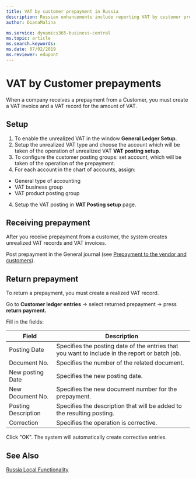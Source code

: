 ```yaml
---
title: VAT by customer prepayment in Russia
description: Russian enhancements include reporting VAT by customer prepayment.
author: DianaMalina

ms.service: dynamics365-business-central
ms.topic: article
ms.search.keywords:
ms.date: 07/02/2019
ms.reviewer: edupont
---
```


# VAT by Customer prepayments

When a company receives a prepayment from a Customer, you must create a VAT invoice and a VAT record for the amount of VAT. 

## Setup

1. To enable the unrealized VAT in the window **General Ledger Setup**.
2. Setup the unrealized VAT type and choose the account which will be taken of the operation of unrealized VAT **VAT posting setup**.
3. To configure the customer posting groups: set account, which will be taken of the operation of the prepayment. 
4. For each account in the chart of accounts, assign: 

- General type of accounting 
- VAT business group  
- VAT product posting group  

4. Setup the VAT posting in **VAT Posting setup** page.

## Receiving prepayment

After you receive prepayment from a customer, the system creates unrealized VAT records and VAT invoices. 

Post prepayment in the General journal (see [Prepayment to the vendor and customers](Prepayments-Vendor-and-Customers.md)).

## Return prepayment

To return a prepayment, you must create a realized VAT record. 

Go to **Customer ledger entries** -> select returned prepayment -> press **return payment.** 

Fill in the fields:

| Field               | Description                                                  |
| ------------------- | ------------------------------------------------------------ |
| Posting Date        | Specifies the posting date of the entries that you want to include in the report or batch job. |
| Document No.        | Specifies the number of the related document.                |
| New posting Date    | Specifies the new posting date.                              |
| New Document No.    | Specifies the new document number for the prepayment.        |
| Posting Description | Specifies the description that will be added to the resulting posting. |
| Correction          | Specifies the operation is corrective.                       |

Click "OK". The system will automatically create corrective entries.

## See Also

[Russia Local Functionality](russia-local-functionality.md)  
